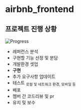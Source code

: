 # airbnb_frontend


## 프로젝트 진행 상황
![Progress](https://progress-bar.dev/45/?title=Frontendㅤ&width=400&color=D4AF37)
* 레퍼런스 분석
* 구현할 기능 선정 및 분담
* 개발환경 셋업
* **구현**
* 추가 요구사항 업데이트
* 테스트 <sub>로컬 및 네트워크 환경, 모바일 등</sub>
* 배포
* 멤버 간 코드리뷰 및 pr
* 유지 및 보수
